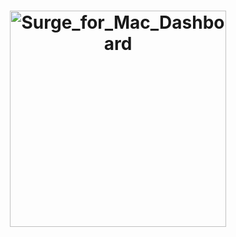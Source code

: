 

<h1 align="center">
    <img width="346" alt="Surge_for_Mac_Dashboard" src="https://user-images.githubusercontent.com/33220975/232271499-3f7c1313-ecd0-46e5-a39f-c8872241f104.png">
</h1>
